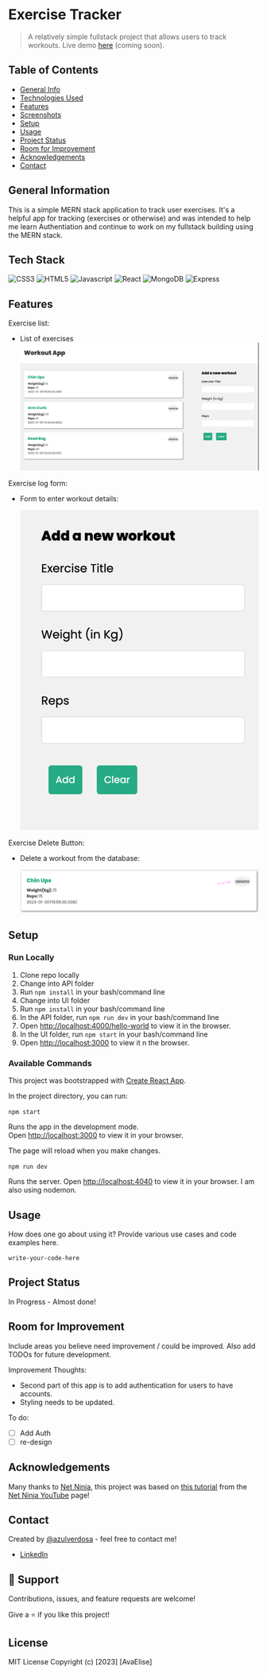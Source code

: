 # Exercise Tracker

> A relatively simple fullstack project that allows users to track workouts. Live demo [here](http://demoexamplecomingsoon.com 'Not a real link') (coming soon).

## Table of Contents

- [General Info](#general-information)
- [Technologies Used](#technologies-used)
- [Features](#features)
- [Screenshots](#screenshots)
- [Setup](#setup)
- [Usage](#usage)
- [Project Status](#project-status)
- [Room for Improvement](#room-for-improvement)
- [Acknowledgements](#acknowledgements)
- [Contact](#contact)

## General Information

This is a simple MERN stack application to track user exercises. It's a helpful app for tracking (exercises or otherwise) and was intended to help me learn Authentiation and continue to work on my fullstack building using the MERN stack.

## Tech Stack

![CSS3](https://img.shields.io/badge/CSS3-1572B6.svg?style=for-the-badge&logo=CSS3&logoColor=white)
![HTML5](https://img.shields.io/badge/HTML5-E34F26.svg?style=for-the-badge&)
![Javascript](https://img.shields.io/badge/JavaScript-F7DF1E.svg?style=for-the-badge&logo=JavaScript&logoColor=black)
![React](https://img.shields.io/badge/React-61DAFB.svg?style=for-the-badge&logo=React&logoColor=black)
![MongoDB](https://img.shields.io/badge/MongoDB-47A248.svg?style=for-the-badge&logo=MongoDB&logoColor=white)
![Express](https://img.shields.io/badge/Express-CA4245.svg?style=for-the-badge&logo=Express&logoColor=white)

## Features

Exercise list:

- List of exercises
  ![Main page](ui/screenshots/Screenshot%202023-02-15%20at%204.46.34%20PM.png 'Main Page')

Exercise log form:

- Form to enter workout details:

  ![Form](ui/screenshots/Screenshot%202023-02-15%20at%204.46.45%20PM.png 'Form')

Exercise Delete Button:

- Delete a workout from the database:

  ![Delete workout](ui/screenshots/Screenshot%202023-02-15%20at%204.48.30%20PM.png 'delete Workout')

<!-- Awesome feature 3

- Description -->

## Setup

### Run Locally

1. Clone repo locally
2. Change into API folder
3. Run `npm install` in your bash/command line
4. Change into UI folder
5. Run `npm install` in your bash/command line
6. In the API folder, run `npm run dev` in your bash/command line
7. Open [http://localhost:4000/hello-world](http://localhost:4000/hello-world) to view it in the browser.
8. In the UI folder, run `npm start` in your bash/command line
9. Open [http://localhost:3000](http://localhost:3000) to view it n the browser.

### Available Commands

This project was bootstrapped with [Create React App](https://github.com/facebook/create-react-app).

In the project directory, you can run:

`npm start`

Runs the app in the development mode.\
Open [http://localhost:3000](http://localhost:3000) to view it in your browser.

The page will reload when you make changes.

`npm run dev`

Runs the server. Open [http://localhost:4040](http://localhost:4040) to view it in your browser. I am also using nodemon.

## Usage

How does one go about using it? Provide various use cases and code examples here.

    write-your-code-here

## Project Status

In Progress - Almost done!

## Room for Improvement

Include areas you believe need improvement / could be improved. Also add TODOs for future development.

Improvement Thoughts:

- Second part of this app is to add authentication for users to have accounts.
- Styling needs to be updated.

To do:

- [ ] Add Auth
- [ ] re-design

## Acknowledgements

Many thanks to [Net Ninja](https://netninja.dev/), this project was based on [this tutorial](https://www.youtube.com/watch?v=98BzS5Oz5E4&list=PL4cUxeGkcC9iJ_KkrkBZWZRHVwnzLIoUE&index=1) from the [Net Ninja YouTube](https://www.youtube.com/@NetNinja) page!

## Contact

Created by [@azulverdosa](ellemocambo@gmail.com) - feel free to contact me!

- [LinkedIn](https://www.linkedin.com/in/avatorre/ 'linked')

## 🤝 Support

Contributions, issues, and feature requests are welcome!

Give a ⭐️ if you like this project!

## License

MIT License Copyright (c) [2023] [AvaElise]
